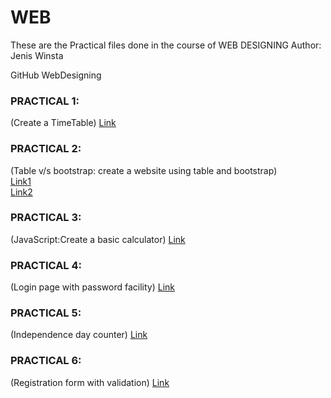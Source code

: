 # WEB
These are the Practical files done in the course of WEB DESIGNING
Author: Jenis Winsta

GitHub WebDesigning

### PRACTICAL 1:
(Create a TimeTable)
[Link](https://jenis-winsta.github.io/WEB/Practical1/Win_timetable.html)

### PRACTICAL 2:
(Table v/s bootstrap: create a website using table and bootstrap)  
[Link1](https://jenis-winsta.github.io/WEB/Practical2/bootstrap_web.html)  
[Link2](https://jenis-winsta.github.io/WEB/Practical2/tab_web.html)

### PRACTICAL 3:
(JavaScript:Create a basic calculator)
[Link](https://jenis-winsta.github.io/WEB/Practical3/prac3.html)

### PRACTICAL 4:
(Login page with password facility)
[Link](https://jenis-winsta.github.io/WEB/Practical4/Prac4.html)

### PRACTICAL 5:
(Independence day counter)
[Link](https://jenis-winsta.github.io/WEB/Practical5/Prac5.html)

### PRACTICAL 6:
(Registration form with validation)
[Link](https://jenis-winsta.github.io/WEB/Practical6/Prac6.html)



